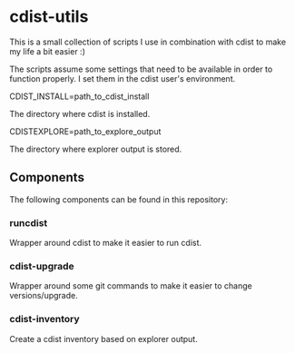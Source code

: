 # cdist-utils

This is a small collection of scripts I use in combination with cdist to make my
life a bit easier :)

The scripts assume some settings that need to be available in order to function
properly. I set them in the cdist user's environment.

CDIST_INSTALL=path_to_cdist_install

The directory where cdist is installed.

CDISTEXPLORE=path_to_explore_output

The directory where explorer output is stored.

## Components

The following components can be found in this repository:

### runcdist

Wrapper around cdist to make it easier to run cdist.

### cdist-upgrade

Wrapper around some git commands to make it easier to change versions/upgrade.

### cdist-inventory

Create a cdist inventory based on explorer output.
